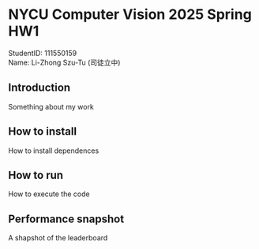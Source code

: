 # NYCU Computer Vision 2025 Spring HW1
StudentID: 111550159 \
Name: Li-Zhong Szu-Tu (司徒立中)

## Introduction
Something about my work

## How to install
How to install dependences

## How to run
How to execute the code

## Performance snapshot
A shapshot of the leaderboard

